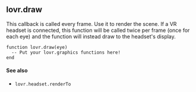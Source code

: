 <!--
category: callback
-->

lovr.draw
---

This callback is called every frame.  Use it to render the scene.  If a VR headset is connected,
this function will be called twice per frame (once for each eye) and the function will instead draw
to the headset's display.

    function lovr.draw(eye)
      -- Put your lovr.graphics functions here!
    end

#### See also

- `lovr.headset.renderTo`
